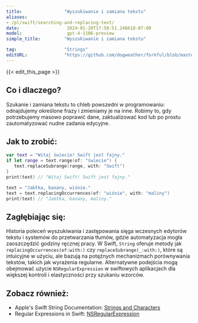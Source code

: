 ```yaml
---
title:                "Wyszukiwanie i zamiana tekstu"
aliases:
- /pl/swift/searching-and-replacing-text/
date:                  2024-01-20T17:58:51.246618-07:00
model:                 gpt-4-1106-preview
simple_title:         "Wyszukiwanie i zamiana tekstu"

tag:                  "Strings"
editURL:              "https://github.com/dogweather/forkful/blob/master/content/pl/swift/searching-and-replacing-text.md"
---
```


{{< edit_this_page >}}

## Co i dlaczego?
Szukanie i zamiana tekstu to chleb powszedni w programowaniu: odnajdujemy określone frazy i zmieniamy je na inne. Robimy to, gdy potrzebujemy masowo poprawić dane, zaktualizować kod lub po prostu zautomatyzować nudne zadania edycyjne.

## Jak to zrobić:
```Swift
var text = "Witaj świecie! Swift jest fajny."
if let range = text.range(of: "świecie") {
   text.replaceSubrange(range, with: "Swift")
}
print(text) // "Witaj Swift! Swift jest fajny."

text = "Jabłka, banany, wiśnie."
text = text.replacingOccurrences(of: "wiśnie", with: "maliny")
print(text) // "Jabłka, banany, maliny."
```

## Zagłębiając się:
Historia poleceń wyszukiwania i zastępowania sięga wczesnych edytorów tekstu i systemów do przetwarzania tłumów, gdzie automatyzacja mogła zaoszczędzić godziny ręcznej pracy. W Swift, `String` oferuje metody jak `replacingOccurrences(of:with:)` czy `replaceSubrange(_:with:)`, które są intuicyjne w użyciu, ale bazują na potężnych mechanizmach porównywania tekstów, takich jak wyrażenia regularne. Alternatywne podejścia mogą obejmować użycie `NSRegularExpression` w swiftowych aplikacjach dla większej kontroli i elastyczności przy szukaniu wzorców.

## Zobacz również:
- Apple's Swift String Documentation: [Strings and Characters](https://docs.swift.org/swift-book/LanguageGuide/StringsAndCharacters.html)
- Regular Expressions in Swift: [NSRegularExpression](https://developer.apple.com/documentation/foundation/nsregularexpression)
